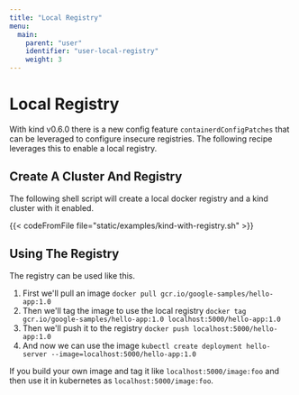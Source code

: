 ```yaml
---
title: "Local Registry"
menu:
  main:
    parent: "user"
    identifier: "user-local-registry"
    weight: 3
---
```

# Local Registry

With kind v0.6.0 there is a new config feature `containerdConfigPatches` that can
be leveraged to configure insecure registries.
The following recipe leverages this to enable a local registry.

## Create A Cluster And Registry

The following shell script will create a local docker registry and a kind cluster
with it enabled.

{{< codeFromFile file="static/examples/kind-with-registry.sh" >}}

## Using The Registry

The registry can be used like this.

1. First we'll pull an image `docker pull gcr.io/google-samples/hello-app:1.0`
2. Then we'll tag the image to use the local registry `docker tag gcr.io/google-samples/hello-app:1.0 localhost:5000/hello-app:1.0`
3. Then we'll push it to the registry `docker push localhost:5000/hello-app:1.0`
4. And now we can use the image `kubectl create deployment hello-server --image=localhost:5000/hello-app:1.0`

If you build your own image and tag it like `localhost:5000/image:foo` and then use
it in kubernetes as `localhost:5000/image:foo`.
